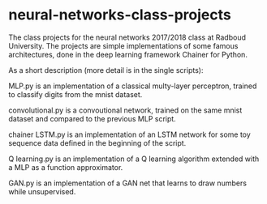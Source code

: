 # neural-networks-class-projects

The class projects for the neural networks 2017/2018 class at Radboud University. 
The projects are simple implementations of some famous architectures, done in the deep learning framework Chainer for Python.

As a short description (more detail is in the single scripts):

MLP.py is an implementation of a classical multy-layer perceptron, trained to classify digits from the mnist dataset.

convolutional.py is a convoutional network, trained on the same mnist dataset and compared to the previous MLP script.

chainer LSTM.py is an implementation of an LSTM network for some toy sequence data defined in the beginning of the script.

Q learning.py is an implementation of a Q learning algorithm extended with a MLP as a function approximator. 

GAN.py is an implementation of a GAN net that learns to draw numbers while unsupervised.
